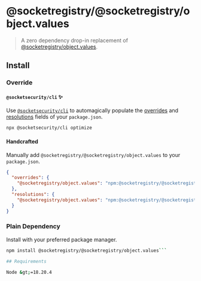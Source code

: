 # @socketregistry/@socketregistry/object.values

> A zero dependency drop-in replacement of
> [@socketregistry/object.values](https://www.npmjs.com/package/@socketregistry/object.values).

## Install

### Override

#### `@socketsecurity/cli` :sparkles:

Use [`@socketsecurity/cli`](https://www.npmjs.com/package/@socketsecurity/cli)
to automagically populate the
[overrides](https://docs.npmjs.com/cli/v9/configuring-npm/package-json#overrides)
and [resolutions](https://yarnpkg.com/configuration/manifest#resolutions) fields
of your `package.json`.

```sh
npx @socketsecurity/cli optimize
```

#### Handcrafted

Manually add `@socketregistry/@socketregistry/object.values` to your
`package.json`.

```json
{
  "overrides": {
    "@socketregistry/object.values": "npm:@socketregistry/@socketregistry/object.values@^1"
  },
  "resolutions": {
    "@socketregistry/object.values": "npm:@socketregistry/@socketregistry/object.values@^1"
  }
}
```

### Plain Dependency

Install with your preferred package manager.

````sh
npm install @socketregistry/@socketregistry/object.values```

## Requirements

Node &gt;=18.20.4
````
